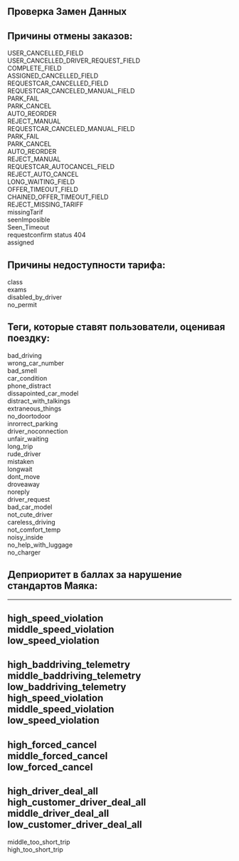 ## Проверка Замен Данных  
  
## Причины отмены заказов:  
USER_CANCELLED_FIELD  
USER_CANCELLED_DRIVER_REQUEST_FIELD  
COMPLETE_FIELD  
ASSIGNED_CANCELLED_FIELD  
REQUESTCAR_CANCELLED_FIELD  
REQUESTCAR_CANCELED_MANUAL_FIELD  
PARK_FAIL  
PARK_CANCEL  
AUTO_REORDER  
REJECT_MANUAL  
REQUESTCAR_CANCELED_MANUAL_FIELD  
PARK_FAIL  
PARK_CANCEL  
AUTO_REORDER  
REJECT_MANUAL  
REQUESTCAR_AUTOCANCEL_FIELD  
REJECT_AUTO_CANCEL  
LONG_WAITING_FIELD  
OFFER_TIMEOUT_FIELD  
CHAINED_OFFER_TIMEOUT_FIELD  
REJECT_MISSING_TARIFF  
missingTarif  
seenImposible  
Seen_Timeout  
requestconfirm status 404  
assigned  
  
## Причины недоступности тарифа:  
class  
exams  
disabled_by_driver  
no_permit  

## Теги, которые ставят пользователи, оценивая поездку:  
bad_driving  
wrong_car_number  
bad_smell  
car_condition  
phone_distract  
dissapointed_car_model  
distract_with_talkings  
extraneous_things  
no_doortodoor  
inrorrect_parking  
driver_noconnection  
unfair_waiting  
long_trip  
rude_driver  
mistaken  
longwait  
dont_move  
droveaway  
noreply  
driver_request  
bad_car_model  
not_cute_driver  
careless_driving  
not_comfort_temp  
noisy_inside  
no_help_with_luggage  
no_charger  

## Деприоритет в баллах за нарушение стандартов Маяка:  
---  
high_speed_violation  
middle_speed_violation  
low_speed_violation  
---  
high_baddriving_telemetry  
middle_baddriving_telemetry  
low_baddriving_telemetry  
high_speed_violation  
middle_speed_violation  
low_speed_violation  
---  
high_forced_cancel  
middle_forced_cancel  
low_forced_cancel  
---  
high_driver_deal_all  
high_customer_driver_deal_all  
middle_driver_deal_all  
low_customer_driver_deal_all  
---  
middle_too_short_trip  
high_too_short_trip
